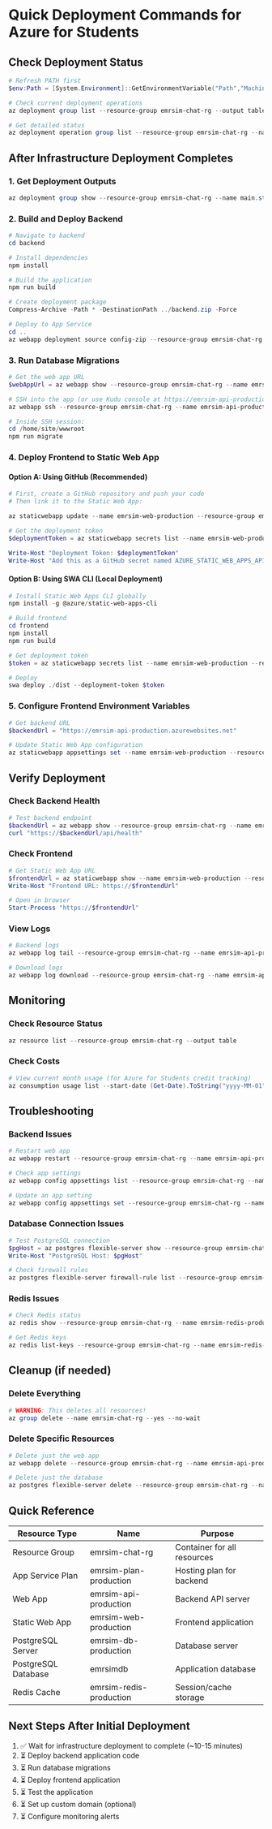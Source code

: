 # Quick Deployment Commands for Azure for Students

## Check Deployment Status
```powershell
# Refresh PATH first
$env:Path = [System.Environment]::GetEnvironmentVariable("Path","Machine") + ";" + [System.Environment]::GetEnvironmentVariable("Path","User")

# Check current deployment operations
az deployment group list --resource-group emrsim-chat-rg --output table

# Get detailed status
az deployment operation group list --resource-group emrsim-chat-rg --name main.students --output table
```

## After Infrastructure Deployment Completes

### 1. Get Deployment Outputs
```powershell
az deployment group show --resource-group emrsim-chat-rg --name main.students --query properties.outputs --output json
```

### 2. Build and Deploy Backend
```powershell
# Navigate to backend
cd backend

# Install dependencies
npm install

# Build the application
npm run build

# Create deployment package
Compress-Archive -Path * -DestinationPath ../backend.zip -Force

# Deploy to App Service
cd ..
az webapp deployment source config-zip --resource-group emrsim-chat-rg --name emrsim-api-production --src backend.zip
```

### 3. Run Database Migrations
```powershell
# Get the web app URL
$webAppUrl = az webapp show --resource-group emrsim-chat-rg --name emrsim-api-production --query defaultHostName -o tsv

# SSH into the app (or use Kudu console at https://emrsim-api-production.scm.azurewebsites.net)
az webapp ssh --resource-group emrsim-chat-rg --name emrsim-api-production

# Inside SSH session:
cd /home/site/wwwroot
npm run migrate
```

### 4. Deploy Frontend to Static Web App

#### Option A: Using GitHub (Recommended)
```powershell
# First, create a GitHub repository and push your code
# Then link it to the Static Web App:

az staticwebapp update --name emrsim-web-production --resource-group emrsim-chat-rg

# Get the deployment token
$deploymentToken = az staticwebapp secrets list --name emrsim-web-production --resource-group emrsim-chat-rg --query properties.apiKey -o tsv

Write-Host "Deployment Token: $deploymentToken"
Write-Host "Add this as a GitHub secret named AZURE_STATIC_WEB_APPS_API_TOKEN"
```

#### Option B: Using SWA CLI (Local Deployment)
```powershell
# Install Static Web Apps CLI globally
npm install -g @azure/static-web-apps-cli

# Build frontend
cd frontend
npm install
npm run build

# Get deployment token
$token = az staticwebapp secrets list --name emrsim-web-production --resource-group emrsim-chat-rg --query properties.apiKey -o tsv

# Deploy
swa deploy ./dist --deployment-token $token
```

### 5. Configure Frontend Environment Variables
```powershell
# Get backend URL
$backendUrl = "https://emrsim-api-production.azurewebsites.net"

# Update Static Web App configuration
az staticwebapp appsettings set --name emrsim-web-production --resource-group emrsim-chat-rg --setting-names "VITE_API_URL=$backendUrl"
```

## Verify Deployment

### Check Backend Health
```powershell
# Test backend endpoint
$backendUrl = az webapp show --resource-group emrsim-chat-rg --name emrsim-api-production --query defaultHostName -o tsv
curl "https://$backendUrl/api/health"
```

### Check Frontend
```powershell
# Get Static Web App URL
$frontendUrl = az staticwebapp show --name emrsim-web-production --resource-group emrsim-chat-rg --query defaultHostname -o tsv
Write-Host "Frontend URL: https://$frontendUrl"

# Open in browser
Start-Process "https://$frontendUrl"
```

### View Logs
```powershell
# Backend logs
az webapp log tail --resource-group emrsim-chat-rg --name emrsim-api-production

# Download logs
az webapp log download --resource-group emrsim-chat-rg --name emrsim-api-production --log-file backend-logs.zip
```

## Monitoring

### Check Resource Status
```powershell
az resource list --resource-group emrsim-chat-rg --output table
```

### Check Costs
```powershell
# View current month usage (for Azure for Students credit tracking)
az consumption usage list --start-date (Get-Date).ToString("yyyy-MM-01") --end-date (Get-Date).ToString("yyyy-MM-dd")
```

## Troubleshooting

### Backend Issues
```powershell
# Restart web app
az webapp restart --resource-group emrsim-chat-rg --name emrsim-api-production

# Check app settings
az webapp config appsettings list --resource-group emrsim-chat-rg --name emrsim-api-production --output table

# Update an app setting
az webapp config appsettings set --resource-group emrsim-chat-rg --name emrsim-api-production --settings "NODE_ENV=production"
```

### Database Connection Issues
```powershell
# Test PostgreSQL connection
$pgHost = az postgres flexible-server show --resource-group emrsim-chat-rg --name emrsim-db-production --query fullyQualifiedDomainName -o tsv
Write-Host "PostgreSQL Host: $pgHost"

# Check firewall rules
az postgres flexible-server firewall-rule list --resource-group emrsim-chat-rg --name emrsim-db-production --output table
```

### Redis Issues
```powershell
# Check Redis status
az redis show --resource-group emrsim-chat-rg --name emrsim-redis-production --output table

# Get Redis keys
az redis list-keys --resource-group emrsim-chat-rg --name emrsim-redis-production
```

## Cleanup (if needed)

### Delete Everything
```powershell
# WARNING: This deletes all resources!
az group delete --name emrsim-chat-rg --yes --no-wait
```

### Delete Specific Resources
```powershell
# Delete just the web app
az webapp delete --resource-group emrsim-chat-rg --name emrsim-api-production

# Delete just the database
az postgres flexible-server delete --resource-group emrsim-chat-rg --name emrsim-db-production --yes
```

## Quick Reference

| Resource Type | Name | Purpose |
|--------------|------|---------|
| Resource Group | emrsim-chat-rg | Container for all resources |
| App Service Plan | emrsim-plan-production | Hosting plan for backend |
| Web App | emrsim-api-production | Backend API server |
| Static Web App | emrsim-web-production | Frontend application |
| PostgreSQL Server | emrsim-db-production | Database server |
| PostgreSQL Database | emrsimdb | Application database |
| Redis Cache | emrsim-redis-production | Session/cache storage |

## Next Steps After Initial Deployment

1. ✅ Wait for infrastructure deployment to complete (~10-15 minutes)
2. ⏳ Deploy backend application code
3. ⏳ Run database migrations
4. ⏳ Deploy frontend application
5. ⏳ Test the application
6. ⏳ Set up custom domain (optional)
7. ⏳ Configure monitoring alerts
